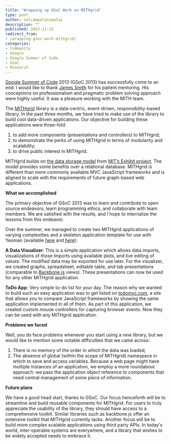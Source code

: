 ```yaml
---
title: 'Wrapping up GSoC Work on MITHgrid'
type: post
author: selvampalanimalai
description: ""
published: 2013-11-12
redirect_from: 
- /wrapping-gsoc-work-mithgrid/
categories:
- Community
- Google
- Google Summer of Code
- GSoC
- Research
---
```

[Google Summer of Code](https://developers.google.com/open-source/soc/?csw=1) 2013 (GSoC 2013) has successfully come to an end. I would like to thank [James Smith](http://mith.umd.edu/people/person/james-smith/) for his patient mentoring. His conceptions on professionalism and pragmatic problem solving approach were highly useful. It was a pleasure working with the MITH team.

The [MITHgrid](http://mith.umd.edu/mithgrid-demonstration-development/) library is a data-centric, event-driven, responsibility-based library. In the past three months, we have tried to make use of the library to build cool data-driven applications. Our objective for building these applications were three-fold:

1. to add more components (presentations and controllers) to MITHgrid;
2. to demonstrate the perks of using MITHgrid in terms of modularity and scalability;
3. to drive public interest in MITHgrid.

MITHgrid builds on [the data storage model](http://web.archive.org/web/20131112221650/http://simile.mit.edu/wiki/Exhibit/Understanding_Exhibit_Database) from [MIT’s Exhibit project](http://simile-widgets.org/exhibit/). The model provides some benefits over a relational database. MITHgrid is different than more commonly available MVC JavaScript frameworks and is aligned to scale with the requirements of future graph-based web applications.

**What we accomplished**

The primary objective of GSoC 2013 was to learn and contribute to open source endeavors, learn programming ethics, and collaborate with team members. We are satisfied with the results, and I hope to internalize the lessons from this endeavor.

Over the summer, we managed to create two MITHgrid applications of varying complexities and a skeleton application template for use with Yeoman (available [here](https://github.com/selvam1991/mithgrid-demos/tree/master/demo) and [here](https://github.com/selvam1991/generator-mithgrid)):

**A Data Visualizer**: This is a simple application which allows data imports, visualizations of those imports using available plots, and live editing of values. The modified data may be exported for use later. For the visualizer, we created graphs, spreadsheet, editable table, and tab presentations (comparable to [Backbone.js](http://backbonejs.org/) views). These presentations can now be used for any other MITHgrid application.

**ToDo App**: Very simple to-do list for your day. The reason why we wanted to build such an easy application was to get listed on [todomvc.com](http://todomvc.com/), a site that allows you to compare JavaScript frameworks by showing the same application implemented in all of them. As part of this application, we created custom mouse controllers for capturing browser events. Now they can be used with any MITHgrid application.

**Problems we faced**

Well, you do face problems whenever you start using a new library, but we would like to mention some notable difficulties that we came across:

1. There is no memory of the order in which the data was loaded;
2. The absence of global (within the scope of MITHgrid) namespace in which to save and access variables. Because a web page might have multiple instances of an application, we employ a more roundabout approach: we pass the application object reference to components that need central management of some piece of information.

**Future plans**

We have a good head start, thanks to GSoC. Our focus henceforth will be to streamline and build reusable components for MITHgrid. For users to truly appreciate the usability of the library, they should have access to a comprehensive toolkit. Similar libraries such as backbone.js offer an extensive toolkit that MITHgrid currently lacks. Another focus will be to build more complex scalable applications using third party APIs. In today's world, inter-operable systems are everywhere, and a library that wishes to be widely accepted needs to embrace it.
